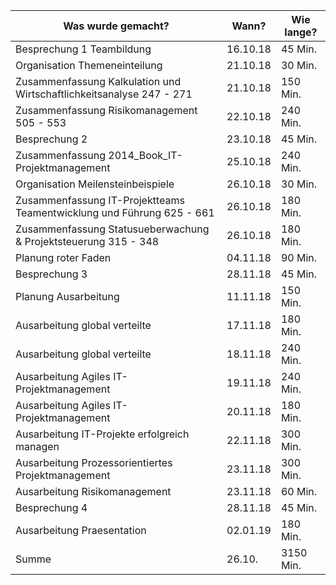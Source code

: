 ﻿Was wurde gemacht? | Wann? | Wie lange?
--- | --- | ---
Besprechung 1 Teambildung |	16.10.18 |	45 Min.
Organisation Themeneinteilung |	21.10.18 |	30 Min.
Zusammenfassung Kalkulation und Wirtschaftlichkeitsanalyse 247 - 271 |	21.10.18 |	150 Min.
Zusammenfassung Risikomanagement 505 - 553 |	22.10.18 |	240 Min.
Besprechung 2 |	23.10.18 |	45 Min.
Zusammenfassung 2014_Book_IT-Projektmanagement | 25.10.18 |	240 Min.
Organisation Meilensteinbeispiele 	|26.10.18 |	30 Min.
Zusammenfassung IT-Projektteams Teamentwicklung und Führung 625 - 661 |	26.10.18 |	180 Min.
Zusammenfassung Statusueberwachung & Projektsteuerung 315 - 348 |	26.10.18 |	180 Min.
Planung roter Faden |	04.11.18 |	90 Min.
Besprechung 3 |	28.11.18 |	45 Min.
Planung Ausarbeitung | 11.11.18 | 150 Min.
Ausarbeitung global verteilte | 17.11.18 | 180 Min.
Ausarbeitung global verteilte | 18.11.18 | 240 Min.
Ausarbeitung Agiles IT-Projektmanagement | 19.11.18 | 240 Min.
Ausarbeitung Agiles IT-Projektmanagement | 20.11.18 | 180 Min.
Ausarbeitung IT-Projekte erfolgreich managen | 22.11.18 | 300 Min.
Ausarbeitung Prozessorientiertes Projektmanagement | 23.11.18 | 300 Min.
Ausarbeitung Risikomanagement | 23.11.18 | 60 Min.
Besprechung 4 |	28.11.18 |	45 Min.
Ausarbeitung Praesentation | 02.01.19 | 180 Min.
Summe |	26.10. |	3150 Min.
